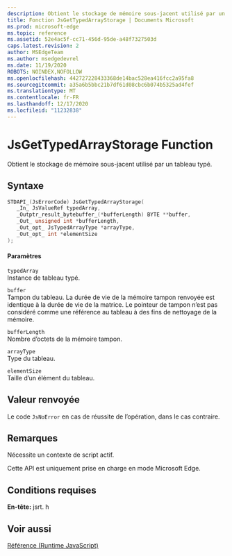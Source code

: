 ```yaml
---
description: Obtient le stockage de mémoire sous-jacent utilisé par un tableau typé.
title: Fonction JsGetTypedArrayStorage | Documents Microsoft
ms.prod: microsoft-edge
ms.topic: reference
ms.assetid: 52e4ac5f-cc71-456d-95de-a48f7327503d
caps.latest.revision: 2
author: MSEdgeTeam
ms.author: msedgedevrel
ms.date: 11/19/2020
ROBOTS: NOINDEX,NOFOLLOW
ms.openlocfilehash: 442727228433368de14bac528ea416fcc2a95fa8
ms.sourcegitcommit: a35a6b5bbc21b7df61d08cbc6b074b5325ad4fef
ms.translationtype: MT
ms.contentlocale: fr-FR
ms.lasthandoff: 12/17/2020
ms.locfileid: "11232838"
---
```

# JsGetTypedArrayStorage Function

Obtient le stockage de mémoire sous-jacent utilisé par un tableau typé.  
  
## Syntaxe  
  
```cpp  
STDAPI_(JsErrorCode) JsGetTypedArrayStorage(  
   _In_ JsValueRef typedArray,  
   _Outptr_result_bytebuffer_(*bufferLength) BYTE **buffer,  
   _Out_ unsigned int *bufferLength,  
   _Out_opt_ JsTypedArrayType *arrayType,  
   _Out_opt_ int *elementSize  
);  
```  
  
#### Paramètres  
 `typedArray`  
 Instance de tableau typé.  
  
 `buffer`  
 Tampon du tableau. La durée de vie de la mémoire tampon renvoyée est identique à la durée de vie de la matrice. Le pointeur de tampon n’est pas considéré comme une référence au tableau à des fins de nettoyage de la mémoire.  
  
 `bufferLength`  
 Nombre d’octets de la mémoire tampon.  
  
 `arrayType`  
 Type du tableau.  
  
 `elementSize`  
 Taille d’un élément du tableau.  
  
## Valeur renvoyée  
 Le code `JsNoError` en cas de réussite de l’opération, dans le cas contraire.  
  
## Remarques  
 Nécessite un contexte de script actif.  
  
 Cette API est uniquement prise en charge en mode Microsoft Edge.  
  
## Conditions requises  
 **En-tête:** jsrt. h  
  
## Voir aussi  
 [Référence (Runtime JavaScript)](../chakra-hosting/reference-javascript-runtime.md)
